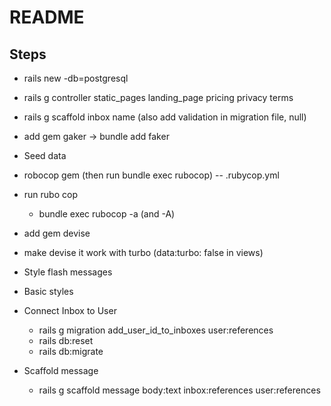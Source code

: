 # README

## Steps

- rails new <projectname> -db=postgresql
- rails g controller static_pages landing_page pricing privacy terms
- rails g scaffold inbox name  (also add validation in migration file, null)
- add gem gaker -> bundle add faker
- Seed data
- robocop gem  (then run bundle exec rubocop)
 -- .rubycop.yml
- run rubo cop
  - bundle exec rubocop -a (and -A)

- add gem devise
- make devise it work with turbo (data:turbo: false in views)

- Style flash messages
- Basic styles
- Connect Inbox to User
  - rails g migration add_user_id_to_inboxes user:references
  - rails db:reset
  - rails db:migrate

- Scaffold message
  - rails g scaffold message body:text inbox:references user:references

  


